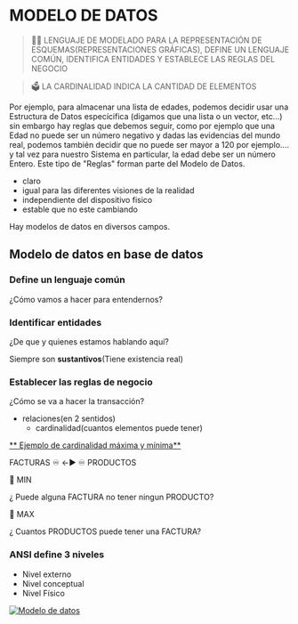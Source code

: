 # MODELO DE DATOS

> 🧜‍♂️ LENGUAJE DE MODELADO PARA LA REPRESENTACIÓN DE ESQUEMAS(REPRESENTACIONES GRÁFICAS), DEFINE UN LENGUAJE COMÚN, IDENTIFICA ENTIDADES Y ESTABLECE LAS REGLAS DEL NEGOCIO

> 🗳️ LA CARDINALIDAD INDICA LA CANTIDAD DE ELEMENTOS

Por ejemplo, para almacenar una lista de edades, podemos decidir usar una Estructura de Datos especícifica (digamos que una lista o un vector, etc...) sin embargo hay reglas que debemos seguir, como por ejemplo que una Edad no puede ser un número negativo y dadas las evidencias del mundo real, podemos también decidir que no puede ser mayor a 120 por ejemplo.... y tal vez para nuestro Sistema en particular, la edad debe ser un número Entero.  Este tipo de "Reglas" forman parte del Modelo de Datos.

- claro
- igual para las diferentes visiones de la realidad
- independiente del dispositivo fisico
- estable que no este cambiando

Hay modelos de datos en diversos campos.

## Modelo de datos en base de datos

### Define un lenguaje común

¿Cómo vamos a hacer para entendernos?


### Identificar entidades
¿De que y quienes estamos hablando aqui?

Siempre son **sustantivos**(Tiene existencia real)

### Establecer las reglas de negocio
¿Cómo se va a hacer la transacción?

- relaciones(en 2 sentidos)
  - cardinalidad(cuantos elementos puede tener)

[** Ejemplo de cardinalidad máxima y mínima**](https://www.udemy.com/course/diseno-de-bases-de-datos-relacionales/learn/lecture/8256444?start=335#notes)

FACTURAS ♾️  <-▶️ ♾️ PRODUCTOS

🥺 MIN

¿ Puede alguna FACTURA no tener ningun PRODUCTO?

📣 MAX

¿ Cuantos PRODUCTOS puede tener una FACTURA?


### ANSI define 3 niveles

- Nivel externo
- Nivel conceptual
- Nivel Físico

[![Modelo de datos](https://www.marketingdirecto.com/wp-content/uploads/2019/09/video-online.jpg)](https://drive.google.com/file/d/1dbS9GoTMgU7aWVbclyaOzbN_4193Fftl/view?usp=sharing "Modelo de datos")



